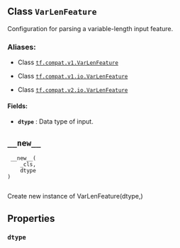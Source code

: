 

## Class  `VarLenFeature` 
Configuration for parsing a variable-length input feature.



### Aliases:

- Class [ `tf.compat.v1.VarLenFeature` ](/api_docs/python/tf/io/VarLenFeature)

- Class [ `tf.compat.v1.io.VarLenFeature` ](/api_docs/python/tf/io/VarLenFeature)

- Class [ `tf.compat.v2.io.VarLenFeature` ](/api_docs/python/tf/io/VarLenFeature)



#### Fields:

- **`dtype`** : Data type of input.



##  `__new__` 


```
 __new__(
    _cls,
    dtype
)
 
```

Create new instance of VarLenFeature(dtype,)



## Properties


###  `dtype` 
